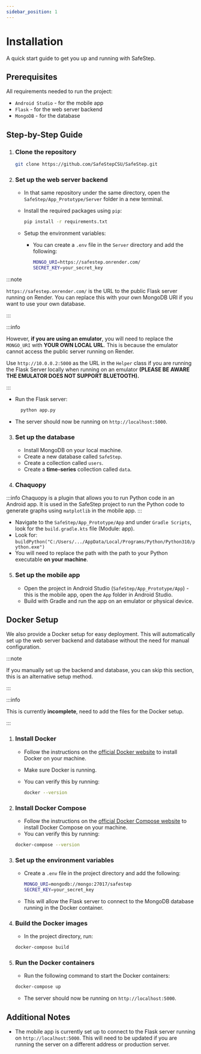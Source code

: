 ```yaml
---
sidebar_position: 1
---
```


# Installation

A quick start guide to get you up and running with SafeStep.

## Prerequisites

All requirements needed to run the project:

- `Android Studio` - for the mobile app
- `Flask` - for the web server backend
- `MongoDB` - for the database

## Step-by-Step Guide

1. ### Clone the repository

   ```bash
   git clone https://github.com/SafeStepCSU/SafeStep.git
   ```

2. ### Set up the web server backend

   - In that same repository under the same directory, open the `SafeStep/App_Prototype/Server` folder in a new terminal.
   - Install the required packages using `pip`:

     ```bash
     pip install -r requirements.txt
     ```

   - Setup the environment variables:

     - You can create a `.env` file in the `Server` directory and add the following:

       ```bash
       MONGO_URI=https://safestep.onrender.com/
       SECRET_KEY=your_secret_key
       ```

:::note

`https://safestep.onrender.com/` is the URL to the public Flask server running on Render. You can replace this with your own MongoDB URI if you want to use your own database.

:::

:::info

However, **if you are using an emulator**, you will need to replace the `MONGO_URI` with **YOUR OWN LOCAL URL**. This is because the emulator cannot access the public server running on Render.

Use `http://10.0.0.2:5000` as the URL in the `Helper` class if you are running the Flask Server locally when running on an emulator **(PLEASE BE AWARE THE EMULATOR DOES NOT SUPPORT BLUETOOTH).**

:::
      

   - Run the Flask server:

     ```bash
       python app.py
     ```

   - The server should now be running on `http://localhost:5000`.

3. ### Set up the database
   - Install MongoDB on your local machine.
   - Create a new database called `SafeStep`.
   - Create a collection called `users`.
   - Create a **time-series** collection called `data`.

4. ### Chaquopy 

:::info
Chaquopy is a plugin that allows you to run Python code in an Android app. It is used in the SafeStep project to run the Python code to generate graphs using `matplotlib` in the mobile app.
:::

- Navigate to the `SafeStep/App_Prototype/App` and under `Gradle Scripts`, look for the `build.gradle.kts` file (Module: app).
- Look for: `buildPython("C:/Users/.../AppData/Local/Programs/Python/Python310/python.exe")`
- You will need to replace the path with the path to your Python executable **on your machine**.

5. ### Set up the mobile app

    - Open the project in Android Studio (`SafeStep/App_Prototype/App`) - this is the mobile app, open the `App` folder in Android Studio.
    - Build with Gradle and run the app on an emulator or physical device.

## Docker Setup

We also provide a Docker setup for easy deployment.
This will automatically set up the web server backend and database without the need for manual configuration.

:::note

If you manually set up the backend and database, you can skip this section, this is an alternative setup method.

:::

:::info

This is currently **incomplete**, need to add the files for the Docker setup.

:::

1. ### Install Docker

   - Follow the instructions on the [official Docker website](https://docs.docker.com/get-docker/) to install Docker on your machine.
   - Make sure Docker is running.
   - You can verify this by running:

     ```bash
     docker --version
     ```

2. ### Install Docker Compose

   - Follow the instructions on the [official Docker Compose website](https://docs.docker.com/compose/install/) to install Docker Compose on your machine.
   - You can verify this by running:

   ```bash
   docker-compose --version
   ```

3. ### Set up the environment variables

   - Create a `.env` file in the project directory and add the following:

     ```bash
     MONGO_URI=mongodb://mongo:27017/safestep
     SECRET_KEY=your_secret_key
     ```

   - This will allow the Flask server to connect to the MongoDB database running in the Docker container.

4. ### Build the Docker images

   - In the project directory, run:

   ```bash
   docker-compose build
   ```

5. ### Run the Docker containers

   - Run the following command to start the Docker containers:

   ```bash
   docker-compose up
   ```

   - The server should now be running on `http://localhost:5000`.

## Additional Notes

- The mobile app is currently set up to connect to the Flask server running on `http://localhost:5000`. This will need to be updated if you are running the server on a different address or production server.
